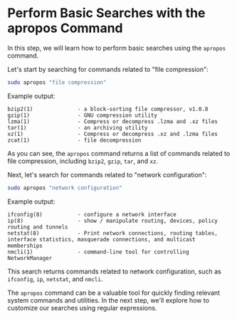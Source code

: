 # Perform Basic Searches with the apropos Command

In this step, we will learn how to perform basic searches using the `apropos` command.

Let's start by searching for commands related to "file compression":

```bash
sudo apropos "file compression"
```

Example output:

```
bzip2(1)              - a block-sorting file compressor, v1.0.8
gzip(1)               - GNU compression utility
lzma(1)               - Compress or decompress .lzma and .xz files
tar(1)                - an archiving utility
xz(1)                 - Compress or decompress .xz and .lzma files
zcat(1)               - file decompression
```

As you can see, the `apropos` command returns a list of commands related to file compression, including `bzip2`, `gzip`, `tar`, and `xz`.

Next, let's search for commands related to "network configuration":

```bash
sudo apropos "network configuration"
```

Example output:

```
ifconfig(8)           - configure a network interface
ip(8)                 - show / manipulate routing, devices, policy routing and tunnels
netstat(8)            - Print network connections, routing tables, interface statistics, masquerade connections, and multicast memberships
nmcli(1)              - command-line tool for controlling NetworkManager
```

This search returns commands related to network configuration, such as `ifconfig`, `ip`, `netstat`, and `nmcli`.

The `apropos` command can be a valuable tool for quickly finding relevant system commands and utilities. In the next step, we'll explore how to customize our searches using regular expressions.
